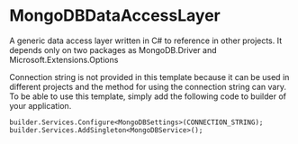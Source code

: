 # MongoDBDataAccessLayer

A generic data access layer written in C# to reference in other projects. It depends only on two packages as MongoDB.Driver and Microsoft.Extensions.Options

Connection string is not provided in this template because it can be used in different projects and the method for using the connection string can vary.
To be able to use this template, simply add the following code to builder of your application.

```
builder.Services.Configure<MongoDBSettings>(CONNECTION_STRING);
builder.Services.AddSingleton<MongoDBService>();
```
